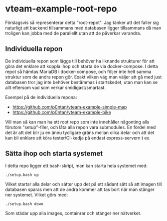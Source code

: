# vteam-example-root-repo

Förslagsvis så representerar detta "root-repot". Jag tänker att det faller sig naturligt att backend tillsammans med databasen ligger tillsammans då man troligen kan jobba med de parallellt utan att de påverkar varandra.

## Individuella repon

De individuella repon som läggs till behöver ha liknande strukturer för att göra det enklare att koppla ihop och starta de via docker-compose. I detta repot så hämtas MariaDB i docker-compose, och följer inte helt samma struktur som de andra repon gör. Exakt vilken väg man väljer att gå med just databasen tror jag inte behöver bestämmas i startskedet, utan man kan se allt eftersom vad som verkar smidigast/smartast.

Exempel på de individuella repona:

- https://github.com/p0ntan/vteam-example-simple-map
- https://github.com/p0ntan/vteam-example-bike

Vill man så kan man ha ett root repo som inte innehåller någonting alls förutom "setup"-filer, och låta alla repon vara submodules. En fördel med det är att det blir ju en ännu tydligare gräns mellan olika delar och att det kan bli enklare att köra tester/CI-kedja på endast express-servern t ex.

## Sätta ihop och starta systemet
I detta repo ligger ett bash-skript, man kan starta hela systemet med:

```
./setup.bash up
```
Vilket startar alla delar och sätter upp det på ett sådant sätt så att imagen till databasen sparas men att de andra kommer att tas bort när man stänger ner systemet. Vilket görs med:

```
./setup.bash down
```
Som städar upp alla images, containrar och stänger ner nätverket.
